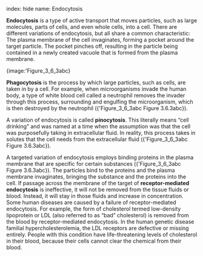 index: hide
name: Endocytosis

 **Endocytosis** is a type of active transport that moves particles, such as large molecules, parts of cells, and even whole cells, into a cell. There are different variations of endocytosis, but all share a common characteristic: The plasma membrane of the cell invaginates, forming a pocket around the target particle. The pocket pinches off, resulting in the particle being contained in a newly created vacuole that is formed from the plasma membrane.


{image:'Figure_3_6_3abc}
        

 **Phagocytosis** is the process by which large particles, such as cells, are taken in by a cell. For example, when microorganisms invade the human body, a type of white blood cell called a neutrophil removes the invader through this process, surrounding and engulfing the microorganism, which is then destroyed by the neutrophil ({'Figure_3_6_3abc Figure 3.6.3abc}).

A variation of endocytosis is called  **pinocytosis**. This literally means “cell drinking” and was named at a time when the assumption was that the cell was purposefully taking in extracellular fluid. In reality, this process takes in solutes that the cell needs from the extracellular fluid ({'Figure_3_6_3abc Figure 3.6.3abc}).

A targeted variation of endocytosis employs binding proteins in the plasma membrane that are specific for certain substances ({'Figure_3_6_3abc Figure 3.6.3abc}). The particles bind to the proteins and the plasma membrane invaginates, bringing the substance and the proteins into the cell. If passage across the membrane of the target of  **receptor-mediated endocytosis** is ineffective, it will not be removed from the tissue fluids or blood. Instead, it will stay in those fluids and increase in concentration. Some human diseases are caused by a failure of receptor-mediated endocytosis. For example, the form of cholesterol termed low-density lipoprotein or LDL (also referred to as “bad” cholesterol) is removed from the blood by receptor-mediated endocytosis. In the human genetic disease familial hypercholesterolemia, the LDL receptors are defective or missing entirely. People with this condition have life-threatening levels of cholesterol in their blood, because their cells cannot clear the chemical from their blood.
